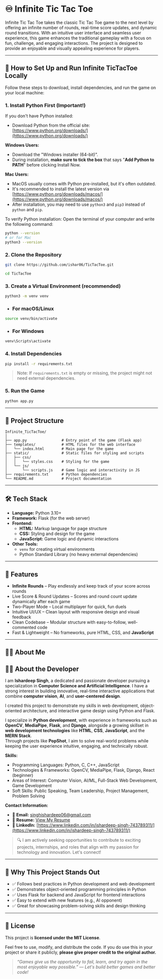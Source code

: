 
# ♾️ Infinite Tic Tac Toe

Infinite Tic Tac Toe takes the classic Tic Tac Toe game to the next level by offering an infinite number of rounds, real-time score updates, and dynamic round transitions. With an intuitive user interface and seamless user experience, this game enhances the traditional gameplay with a focus on fun, challenge, and engaging interactions. The project is designed to provide an enjoyable and visually appealing experience for players.

---

## 🚀 How to Set Up and Run Infinite TicTacToe Locally

Follow these steps to download, install dependencies, and run the game on your local machine:

### 1. Install Python First (Important!)

If you don't have Python installed:
- Download Python from the official site: [https://www.python.org/downloads/](https://www.python.org/downloads/)

**Windows Users:**
- Download the "Windows installer (64-bit)".
- During installation, **make sure to tick the box** that says "**Add Python to PATH**" before clicking Install Now.

**Mac Users:**
- MacOS usually comes with Python pre-installed, but it's often outdated.
- It's recommended to install the latest version via [https://www.python.org/downloads/macos/](https://www.python.org/downloads/macos/)
- After installation, you may need to use `python3` and `pip3` instead of `python` and `pip`.

To verify Python installation:
Open the terminal of your computer and write the following command:
```bash
python --version
# or for Mac
python3 --version
```

### 2. Clone the Repository

```bash
git clone https://github.com/ishar06/TicTacToe.git
```
```bash
cd TicTacToe
```

### 3. Create a Virtual Environment (recommended)

```bash
python3 -m venv venv
```
- ### For macOS/Linux

```bash
source venv/bin/activate
```
- ### For Windows

```bash
venv\Scripts\activate     
```

### 4. Install Dependencies

```bash
pip install -r requirements.txt
```

> Note: If `requirements.txt` is empty or missing, the project might not need external dependencies.

### 5. Run the Game

```bash
python app.py
```

---

## 📁 Project Structure

```
Infinite_TicTacToe/
│
├── app.py                # Entry point of the game (Flask app)
├── templates/            # HTML files for the web interface
│   └── index.html        # Main page for the game
├── static/               # Static files for styling and scripts
│   ├── css/
│   │   └── styles.css    # Styling for the game
│   └── js/
│       └── scripts.js    # Game logic and interactivity in JS
├── requirements.txt      # Python dependencies
└── README.md             # Project documentation
```

---

## 🛠️ Tech Stack

- **Language:** Python 3.10+
- **Framework:** Flask (for the web server)
- **Frontend:**
  - **HTML:** Markup language for page structure
  - **CSS:** Styling and design for the game
  - **JavaScript:** Game logic and dynamic interactions
- **Other Tools:**
  - `venv` for creating virtual environments
  - Python Standard Library (no heavy external dependencies)

---

## 🎯 Features

- **Infinite Rounds** – Play endlessly and keep track of your score across rounds
- Live Score & Round Updates – Scores and round count update dynamically after each game
- Two-Player Mode – Local multiplayer for quick, fun duels
- Intuitive UI/UX – Clean layout with responsive design and visual feedback
- Clean Codebase – Modular structure with easy-to-follow, well-commented code
- Fast & Lightweight – No frameworks, pure HTML, CSS, and **JavaScript**

---

## 👨‍💻 About Me



## 👨‍💻 About the Developer

I am **Ishardeep Singh**, a dedicated and passionate developer pursuing a specialization in **Computer Science and Artificial Intelligence**. I have a strong interest in building innovative, real-time interactive applications that combine **computer vision**, **AI**, and **user-centered design**.

I created this project to demonstrate my skills in web development, object-oriented architecture, and interactive game design using Python and Flask.

I specialize in **Python development**, with experience in frameworks such as **OpenCV**, **MediaPipe**, **Flask**, and **Django**, alongside a growing skillset in **web development technologies** like **HTML**, **CSS**, **JavaScript**, and the **MERN Stack**.  
Through projects like **PopShot**, I aim to solve real-world problems while keeping the user experience intuitive, engaging, and technically robust.

**Skills:**  
- Programming Languages: Python, C, C++, JavaScript  
- Technologies & Frameworks: OpenCV, MediaPipe, Flask, Django, React (beginner)  
- Areas of Interest: Computer Vision, AI/ML, Full-Stack Web Development, Game Development  
- Soft Skills: Public Speaking, Team Leadership, Project Management, Problem Solving

**Contact Information:**  
- 📧 **Email:** [singhishardeep06@gmail.com](mailto:singhishardeep06@gmail.com)  
- 📄 **Resume:** [View My Resume](https://drive.google.com/file/d/1po4uWr4dNxJgwc0See9ZqO10V4kicWgy/view?usp=sharing)  
- 🔗 **LinkedIn:** [https://www.linkedin.com/in/ishardeep-singh-743789311/](https://www.linkedin.com/in/ishardeep-singh-743789311/)

> 🔍 I am actively seeking opportunities to contribute to exciting projects, internships, and roles that align with my passion for technology and innovation. Let's connect!


---

## 📌 Why This Project Stands Out

- ✅ Follows best practices in Python development and web development
- ✅ Demonstrates object-oriented programming principles in Python
- ✅ Uses Flask for backend and JavaScript for frontend interactions
- ✅ Easy to extend with new features (e.g., AI opponent)
- ✅ Great for showcasing problem-solving skills and design thinking

---

## 📝 License

This project is **licensed under the MIT License**.

Feel free to use, modify, and distribute the code. If you do use this in your project or share it publicly, **please give proper credit to the original author.**

> _“Games give us the opportunity to fail, learn, and try again in the most enjoyable way possible.” — Let's build better games and better code!_
